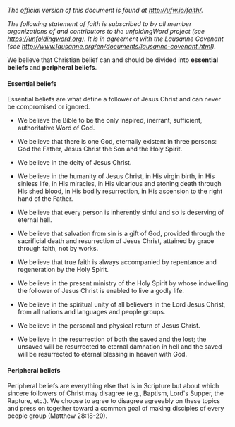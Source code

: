 
*The official version of this document is found at http://ufw.io/faith/.*

*The following statement of faith is subscribed to by all member organizations of and contributors to the unfoldingWord project (see https://unfoldingword.org). It is in agreement with the Lausanne Covenant (see http://www.lausanne.org/en/documents/lausanne-covenant.html).*

We believe that Christian belief can and should be divided into **essential beliefs** and **peripheral beliefs**.

#### Essential beliefs

Essential beliefs are what define a follower of Jesus Christ and can never be compromised or ignored.

* We believe the Bible to be the only inspired, inerrant, sufficient, authoritative Word of God.

* We believe that there is one God, eternally existent in three persons: God the Father, Jesus Christ the Son and the Holy Spirit.

* We believe in the deity of Jesus Christ.

* We believe in the humanity of Jesus Christ, in His virgin birth, in His sinless life, in His miracles, in His vicarious and atoning death through His shed blood, in His bodily resurrection, in His ascension to the right hand of the Father.

* We believe that every person is inherently sinful and so is deserving of eternal hell.

* We believe that salvation from sin is a gift of God, provided through the sacrificial death and resurrection of Jesus Christ, attained by grace through faith, not by works.

* We believe that true faith is always accompanied by repentance and regeneration by the Holy Spirit.

* We believe in the present ministry of the Holy Spirit by whose indwelling the follower of Jesus Christ is enabled to live a godly life.

* We believe in the spiritual unity of all believers in the Lord Jesus Christ, from all nations and languages and people groups.

* We believe in the personal and physical return of Jesus Christ.

* We believe in the resurrection of both the saved and the lost; the unsaved will be resurrected to eternal damnation in hell and the saved will be resurrected to eternal blessing in heaven with God.


#### Peripheral beliefs

Peripheral beliefs are everything else that is in Scripture but about which sincere followers of Christ may disagree (e.g., Baptism, Lord's Supper, the Rapture, etc.). We choose to agree to disagree agreeably on these topics and press on together toward a common goal of making disciples of every people group (Matthew 28:18-20).